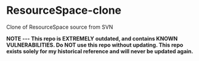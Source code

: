 # ResourceSpace-clone
Clone of ResourceSpace source from SVN

**NOTE --- This repo is EXTREMELY outdated, and contains KNOWN VULNERABILITIES. Do NOT use this repo without updating. This repo exists solely for my historical reference and will never be updated again.**
